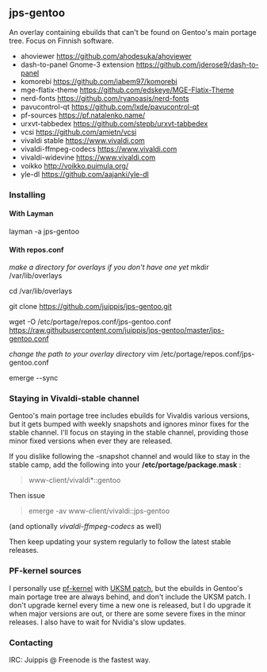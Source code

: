 ## jps-gentoo

An overlay containing ebuilds that can't be found on Gentoo's main portage tree. Focus on Finnish software. 

 - ahoviewer https://github.com/ahodesuka/ahoviewer
 - dash-to-panel Gnome-3 extension https://github.com/jderose9/dash-to-panel
 - komorebi https://github.com/iabem97/komorebi
 - mge-flatix-theme https://github.com/edskeye/MGE-Flatix-Theme
 - nerd-fonts https://github.com/ryanoasis/nerd-fonts
 - pavucontrol-qt https://github.com/lxde/pavucontrol-qt
 - pf-sources https://pf.natalenko.name/
 - urxvt-tabbedex https://github.com/stepb/urxvt-tabbedex
 - vcsi https://github.com/amietn/vcsi
 - vivaldi stable https://www.vivaldi.com
 - vivaldi-ffmpeg-codecs https://www.vivaldi.com
 - vivaldi-widevine https://www.vivaldi.com
 - voikko http://voikko.puimula.org/
 - yle-dl https://github.com/aajanki/yle-dl

### Installing
#### With Layman
layman -a jps-gentoo

#### With repos.conf
*make a directory for overlays if you don't have one yet* mkdir /var/lib/overlays

cd /var/lib/overlays

git clone https://github.com/juippis/jps-gentoo.git

wget -O /etc/portage/repos.conf/jps-gentoo.conf https://raw.githubusercontent.com/juippis/jps-gentoo/master/jps-gentoo.conf

*change the path to your overlay directory* vim /etc/portage/repos.conf/jps-gentoo.conf

emerge --sync

### Staying in Vivaldi-stable channel
Gentoo's main portage tree includes ebuilds for Vivaldis various versions, but it gets bumped with weekly snapshots and ignores minor fixes for the stable channel. I'll focus on staying in the stable channel, providing those minor fixed versions when ever they are released. 

If you dislike following the -snapshot channel and would like to stay in the stable camp, add the following into your **/etc/portage/package.mask** :
> www-client/vivaldi\*::gentoo

Then issue

> emerge -av www-client/vivaldi::jps-gentoo

(and optionally *vivaldi-ffmpeg-codecs* as well)

Then keep updating your system regularly to follow the latest stable releases. 

### PF-kernel sources
I personally use [pf-kernel](https://pf.natalenko.name/) with [UKSM patch](http://kerneldedup.org/en/projects/uksm/), but the ebuilds in Gentoo's main portage tree are always behind, and don't include the UKSM patch. I don't upgrade kernel every time a new one is released, but I do upgrade it when major versions are out, or there are some severe fixes in the minor releases. I also have to wait for Nvidia's slow updates.  

### Contacting
IRC: Juippis @ Freenode is the fastest way. 

